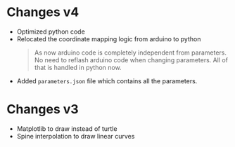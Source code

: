 # Changes v4
- Optimized python code
- Relocated the coordinate mapping logic from arduino to python
    > As now arduino code is completely independent from parameters. No need to reflash arduino code when changing parameters. All of that is handled in python now.
- Added `parameters.json` file which contains all the parameters.

# Changes v3
- Matplotlib to draw instead of turtle
- Spine interpolation to draw linear curves